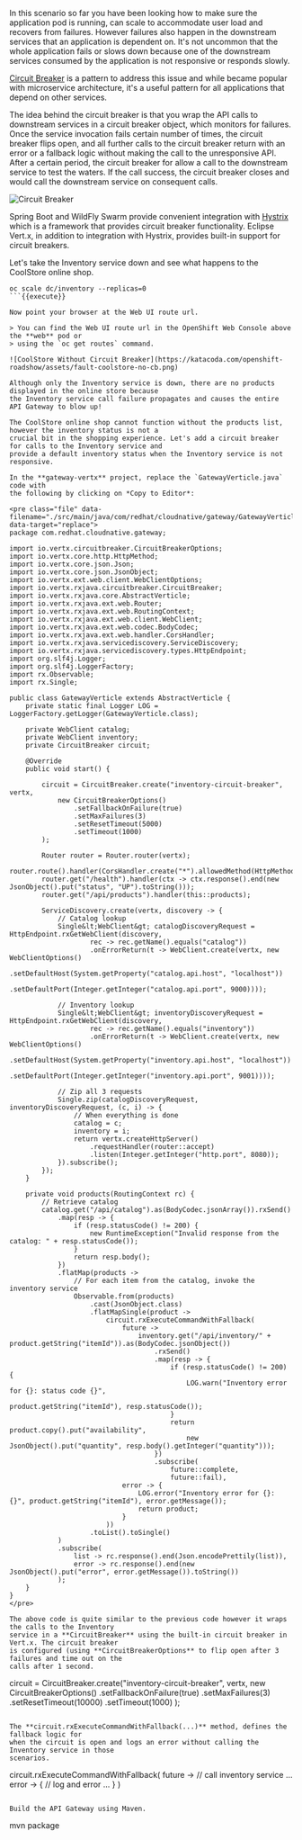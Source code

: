 In this scenario so far you have been looking how to make sure the application pod is running, can scale to accommodate
user load and recovers from failures. However failures also happen in the downstream services that an application
is dependent on. It's not uncommon that the whole application fails or slows down because one of the downstream
services consumed by the application is not responsive or responds slowly.

[Circuit Breaker](https://martinfowler.com/bliki/CircuitBreaker.html) is a pattern to address this issue and while
became popular with microservice architecture, it's a useful pattern for all applications that depend on other
services.

The idea behind the circuit breaker is that you wrap the API calls to downstream services in a circuit breaker
object, which monitors for failures. Once the service invocation fails certain number of times, the circuit
breaker flips open, and all further calls to the circuit breaker return with an error or a fallback logic
without making the call to the unresponsive API. After a certain period, the circuit breaker for allow a call
to the downstream service to test the waters. If the call success, the circuit breaker closes and would call
the downstream service on consequent calls.

![Circuit Breaker](https://katacoda.com/openshift-roadshow/assets/fault-circuit-breaker.png)

Spring Boot and WildFly Swarm provide convenient integration with [Hystrix](https://github.com/Netflix/Hystrix)
which is a framework that provides circuit breaker functionality. Eclipse Vert.x, in addition to integration
with Hystrix, provides built-in support for circuit breakers.

Let's take the Inventory service down and see what happens to the CoolStore online shop.

```
oc scale dc/inventory --replicas=0
```{{execute}}

Now point your browser at the Web UI route url.

> You can find the Web UI route url in the OpenShift Web Console above the **web** pod or
> using the `oc get routes` command.

![CoolStore Without Circuit Breaker](https://katacoda.com/openshift-roadshow/assets/fault-coolstore-no-cb.png)

Although only the Inventory service is down, there are no products displayed in the online store because
the Inventory service call failure propagates and causes the entire API Gateway to blow up!

The CoolStore online shop cannot function without the products list, however the inventory status is not a
crucial bit in the shopping experience. Let's add a circuit breaker for calls to the Inventory service and
provide a default inventory status when the Inventory service is not responsive.

In the **gateway-vertx** project, replace the `GatewayVerticle.java` code with
the following by clicking on *Copy to Editor*:

<pre class="file" data-filename="./src/main/java/com/redhat/cloudnative/gateway/GatewayVerticle.java" data-target="replace">
package com.redhat.cloudnative.gateway;

import io.vertx.circuitbreaker.CircuitBreakerOptions;
import io.vertx.core.http.HttpMethod;
import io.vertx.core.json.Json;
import io.vertx.core.json.JsonObject;
import io.vertx.ext.web.client.WebClientOptions;
import io.vertx.rxjava.circuitbreaker.CircuitBreaker;
import io.vertx.rxjava.core.AbstractVerticle;
import io.vertx.rxjava.ext.web.Router;
import io.vertx.rxjava.ext.web.RoutingContext;
import io.vertx.rxjava.ext.web.client.WebClient;
import io.vertx.rxjava.ext.web.codec.BodyCodec;
import io.vertx.rxjava.ext.web.handler.CorsHandler;
import io.vertx.rxjava.servicediscovery.ServiceDiscovery;
import io.vertx.rxjava.servicediscovery.types.HttpEndpoint;
import org.slf4j.Logger;
import org.slf4j.LoggerFactory;
import rx.Observable;
import rx.Single;

public class GatewayVerticle extends AbstractVerticle {
    private static final Logger LOG = LoggerFactory.getLogger(GatewayVerticle.class);

    private WebClient catalog;
    private WebClient inventory;
    private CircuitBreaker circuit;

    @Override
    public void start() {

        circuit = CircuitBreaker.create("inventory-circuit-breaker", vertx,
            new CircuitBreakerOptions()
                .setFallbackOnFailure(true)
                .setMaxFailures(3)
                .setResetTimeout(5000)
                .setTimeout(1000)
        );

        Router router = Router.router(vertx);
        router.route().handler(CorsHandler.create("*").allowedMethod(HttpMethod.GET));
        router.get("/health").handler(ctx -> ctx.response().end(new JsonObject().put("status", "UP").toString()));
        router.get("/api/products").handler(this::products);

        ServiceDiscovery.create(vertx, discovery -> {
            // Catalog lookup
            Single&lt;WebClient&gt; catalogDiscoveryRequest = HttpEndpoint.rxGetWebClient(discovery,
                    rec -> rec.getName().equals("catalog"))
                    .onErrorReturn(t -> WebClient.create(vertx, new WebClientOptions()
                            .setDefaultHost(System.getProperty("catalog.api.host", "localhost"))
                            .setDefaultPort(Integer.getInteger("catalog.api.port", 9000))));

            // Inventory lookup
            Single&lt;WebClient&gt; inventoryDiscoveryRequest = HttpEndpoint.rxGetWebClient(discovery,
                    rec -> rec.getName().equals("inventory"))
                    .onErrorReturn(t -> WebClient.create(vertx, new WebClientOptions()
                            .setDefaultHost(System.getProperty("inventory.api.host", "localhost"))
                            .setDefaultPort(Integer.getInteger("inventory.api.port", 9001))));

            // Zip all 3 requests
            Single.zip(catalogDiscoveryRequest, inventoryDiscoveryRequest, (c, i) -> {
                // When everything is done
                catalog = c;
                inventory = i;
                return vertx.createHttpServer()
                    .requestHandler(router::accept)
                    .listen(Integer.getInteger("http.port", 8080));
            }).subscribe();
        });
    }

    private void products(RoutingContext rc) {
        // Retrieve catalog
        catalog.get("/api/catalog").as(BodyCodec.jsonArray()).rxSend()
            .map(resp -> {
                if (resp.statusCode() != 200) {
                    new RuntimeException("Invalid response from the catalog: " + resp.statusCode());
                }
                return resp.body();
            })
            .flatMap(products ->
                // For each item from the catalog, invoke the inventory service
                Observable.from(products)
                    .cast(JsonObject.class)
                    .flatMapSingle(product ->
                        circuit.rxExecuteCommandWithFallback(
                            future ->
                                inventory.get("/api/inventory/" + product.getString("itemId")).as(BodyCodec.jsonObject())
                                    .rxSend()
                                    .map(resp -> {
                                        if (resp.statusCode() != 200) {
                                            LOG.warn("Inventory error for {}: status code {}",
                                                    product.getString("itemId"), resp.statusCode());
                                        }
                                        return product.copy().put("availability",
                                            new JsonObject().put("quantity", resp.body().getInteger("quantity")));
                                    })
                                    .subscribe(
                                        future::complete,
                                        future::fail),
                            error -> {
                                LOG.error("Inventory error for {}: {}", product.getString("itemId"), error.getMessage());
                                return product;
                            }
                        ))
                    .toList().toSingle()
            )
            .subscribe(
                list -> rc.response().end(Json.encodePrettily(list)),
                error -> rc.response().end(new JsonObject().put("error", error.getMessage()).toString())
            );
    }
}
</pre>

The above code is quite similar to the previous code however it wraps the calls to the Inventory
service in a **CircuitBreaker** using the built-in circuit breaker in Vert.x. The circuit breaker
is configured (using **CircuitBreakerOptions** to flip open after 3 failures and time out on the
calls after 1 second.

```
circuit = CircuitBreaker.create("inventory-circuit-breaker", vertx,
    new CircuitBreakerOptions()
        .setFallbackOnFailure(true)
        .setMaxFailures(3)
        .setResetTimeout(10000)
        .setTimeout(1000)
);
```

The **circuit.rxExecuteCommandWithFallback(...)** method, defines the fallback logic for
when the circuit is open and logs an error without calling the Inventory service in those
scenarios.

```
circuit.rxExecuteCommandWithFallback(
    future ->
        // call inventory service
        ...
    error -> {
        // log and error
        ...
    }
)
```

Build the API Gateway using Maven.

```
mvn package
```{{execute}}

